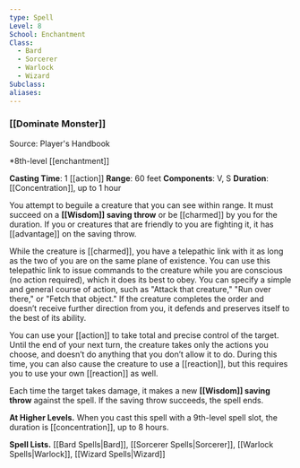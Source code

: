 ```yaml
---
type: Spell
Level: 8
School: Enchantment
Class:
  - Bard
  - Sorcerer
  - Warlock
  - Wizard
Subclass:
aliases:
---
```

### [[Dominate Monster]]

Source: Player's Handbook

*8th-level [[enchantment]]

**Casting Time**: 1 [[action]]
**Range**: 60 feet
**Components**: V, S
**Duration**: [[Concentration]], up to 1 hour

You attempt to beguile a creature that you can see within range. It must succeed on a **[[Wisdom]] saving throw** or be [[charmed]] by you for the duration. If you or creatures that are friendly to you are fighting it, it has [[advantage]] on the saving throw.

While the creature is [[charmed]], you have a telepathic link with it as long as the two of you are on the same plane of existence. You can use this telepathic link to issue commands to the creature while you are conscious (no action required), which it does its best to obey. You can specify a simple and general course of action, such as "Attack that creature," "Run over there," or "Fetch that object." If the creature completes the order and doesn’t receive further direction from you, it defends and preserves itself to the best of its ability.

You can use your [[action]] to take total and precise control of the target. Until the end of your next turn, the creature takes only the actions you choose, and doesn’t do anything that you don’t allow it to do. During this time, you can also cause the creature to use a [[reaction]], but this requires you to use your own [[reaction]] as well.

Each time the target takes damage, it makes a new **[[Wisdom]] saving throw** against the spell. If the saving throw succeeds, the spell ends.

**At Higher Levels.** When you cast this spell with a 9th-level spell slot, the duration is [[concentration]], up to 8 hours.

**Spell Lists.** [[Bard Spells|Bard]], [[Sorcerer Spells|Sorcerer]], [[Warlock Spells|Warlock]], [[Wizard Spells|Wizard]] 